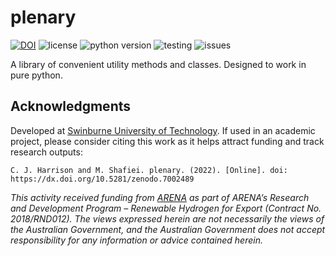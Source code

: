 # plenary

[![DOI](https://zenodo.org/badge/DOI/10.5281/zenodo.7002489.svg)](https://doi.org/10.5281/zenodo.7002489) ![license](https://img.shields.io/github/license/swinburne-sensing/plenary) ![python version](https://img.shields.io/pypi/pyversions/plenary) ![testing](https://github.com/swinburne-sensing/plenary/actions/workflows/python.yml/badge.svg) ![issues](https://img.shields.io/github/issues/swinburne-sensing/plenary)


A library of convenient utility methods and classes. Designed to work in pure python.

## Acknowledgments

Developed at [Swinburne University of Technology](https://swin.edu.au). If used in an academic project, please consider citing this work as it helps attract funding and track research outputs:

```
C. J. Harrison and M. Shafiei. plenary. (2022). [Online]. doi: https://dx.doi.org/10.5281/zenodo.7002489
```

*This activity received funding from [ARENA](https://arena.gov.au) as part of ARENA’s Research and Development Program – Renewable Hydrogen for Export (Contract No. 2018/RND012). The views expressed herein are not necessarily the views of the Australian Government, and the Australian Government does not accept responsibility for any information or advice contained herein.*
